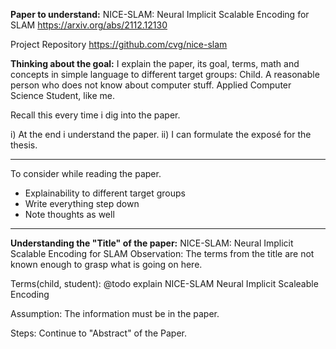 **Paper to understand:**
NICE-SLAM: Neural Implicit Scalable Encoding for SLAM
https://arxiv.org/abs/2112.12130

Project Repository
https://github.com/cvg/nice-slam

**Thinking about the goal:**
I explain the paper, its goal, terms, math and concepts in simple language to different target groups:
Child.
A reasonable person who does not know about computer stuff.
Applied Computer Science Student, like me.

Recall this every time i dig into the paper.

i) At the end i understand the paper.
ii) I can formulate the exposé for the thesis.


---

To consider while reading the paper.
- Explainability to different target groups
- Write everything step down
- Note thoughts as well

---

**Understanding the "Title" of the paper:**
NICE-SLAM: Neural Implicit Scalable Encoding for SLAM
Observation: The terms from the title are not known enough to grasp what is going on here.

Terms(child, student): @todo explain
NICE-SLAM
Neural 
Implicit
Scaleable
Encoding

Assumption: The information must be in the paper.

Steps: Continue to "Abstract" of the Paper.


